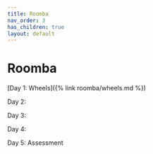 ```yaml
---
title: Roomba
nav_order: 3
has_children: true
layout: default
---
```


# Roomba

[Day 1: Wheels]({% link roomba/wheels.md %})

Day 2:

Day 3:

Day 4:

Day 5: Assessment
